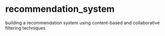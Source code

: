 # recommendation_system
building a recommendation system using content-based and collaborative filtering techniques
